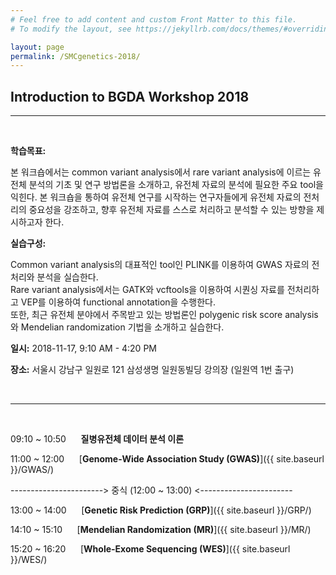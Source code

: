 ```yaml
---
# Feel free to add content and custom Front Matter to this file.
# To modify the layout, see https://jekyllrb.com/docs/themes/#overriding-theme-defaults

layout: page
permalink: /SMCgenetics-2018/
---
```


## Introduction to BGDA Workshop 2018

<hr>
<br>

**학습목표:**  

본 워크숍에서는 common variant analysis에서 rare variant analysis에 이르는 유전체 분석의 기초 및 연구 방법론을 소개하고, 유전체 자료의 분석에 필요한 주요 tool을 익힌다.
본 워크숍을 통하여 유전체 연구를 시작하는 연구자들에게 유전체 자료의 전처리의 중요성을 강조하고, 향후 유전체 자료를 스스로 처리하고 분석할 수 있는 방향을 제시하고자 한다.

**실습구성:**  

Common variant analysis의 대표적인 tool인 PLINK를 이용하여 GWAS 자료의 전처리와 분석을 실습한다.  
Rare variant analysis에서는 GATK와 vcftools을 이용하여 시퀀싱 자료를 전처리하고 VEP를 이용하여 functional annotation을 수행한다.  
또한, 최근 유전체 분야에서 주목받고 있는 방법론인 polygenic risk score analysis와 Mendelian randomization 기법을 소개하고 실습한다.

**일시:** 2018-11-17, 9:10 AM - 4:20 PM

**장소:** 서울시 강남구 일원로 121 삼성생명 일원동빌딩 강의장 (일원역 1번 출구)

<br>
<hr>
<br>

09:10 ~ 10:50 &nbsp;&nbsp;&nbsp;&nbsp; **질병유전체 데이터 분석 이론**

11:00 ~ 12:00 &nbsp;&nbsp;&nbsp;&nbsp; [**Genome-Wide Association Study (GWAS)**]({{ site.baseurl }}/GWAS/)

-----------------------> 중식 (12:00 ~ 13:00) <-----------------------

13:00 ~ 14:00 &nbsp;&nbsp;&nbsp;&nbsp; [**Genetic Risk Prediction (GRP)**]({{ site.baseurl }}/GRP/)

14:10 ~ 15:10 &nbsp;&nbsp;&nbsp;&nbsp; [**Mendelian Randomization (MR)**]({{ site.baseurl }}/MR/)

15:20 ~ 16:20 &nbsp;&nbsp;&nbsp;&nbsp; [**Whole-Exome Sequencing (WES)**]({{ site.baseurl }}/WES/)
